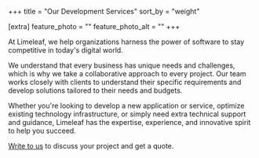 +++
title = "Our Development Services"
sort_by = "weight"

[extra]
feature_photo = ""
feature_photo_alt = ""
+++

At Limeleaf, we help organizations harness the power of software to stay competitive in today's digital world.

We understand that every business has unique needs and challenges, which is why we take a collaborative approach to every project. Our team works closely with clients to understand their specific requirements and develop solutions tailored to their needs and budgets.

Whether you're looking to develop a new application or service, optimize existing technology infrastructure, or simply need extra technical support and guidance, Limeleaf has the expertise, experience, and innovative spirit to help you succeed.

[Write to us](https://limeleaf.io/contact/ "Contact us") to discuss your project and get a quote.
